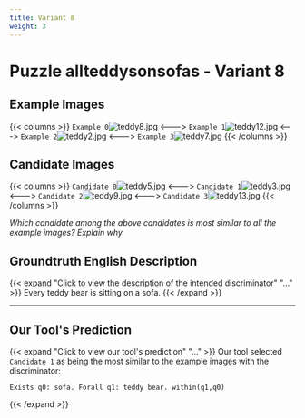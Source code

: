 ```yaml
---
title: Variant 8
weight: 3
---
```


# Puzzle allteddysonsofas - Variant 8

## Example Images
{{< columns >}}
`Example 0`![teddy8.jpg](/natscene-data/images/teddy8.jpg)
<--->
`Example 1`![teddy12.jpg](/natscene-data/images/teddy12.jpg)
<--->
`Example 2`![teddy2.jpg](/natscene-data/images/teddy2.jpg)
<--->
`Example 3`![teddy7.jpg](/natscene-data/images/teddy7.jpg)
{{< /columns >}}

## Candidate Images
{{< columns >}}
`Candidate 0`![teddy5.jpg](/natscene-data/images/teddy5.jpg)
<--->
`Candidate 1`![teddy3.jpg](/natscene-data/images/teddy3.jpg)
<--->
`Candidate 2`![teddy9.jpg](/natscene-data/images/teddy9.jpg)
<--->
`Candidate 3`![teddy13.jpg](/natscene-data/images/teddy13.jpg)
{{< /columns >}}

*Which candidate among the above candidates is most similar to all the example images? Explain why.*

## Groundtruth English Description

{{< expand "Click to view the description of the intended discriminator" "..." >}}
Every teddy bear is sitting on a sofa.
{{< /expand >}}

---



## Our Tool's Prediction

{{< expand "Click to view our tool's prediction" "..." >}}
Our tool selected `Candidate 1` as being the most similar to the example images with the discriminator:
```plaintext
Exists q0: sofa. Forall q1: teddy bear. within(q1,q0)
```
{{< /expand >}}
